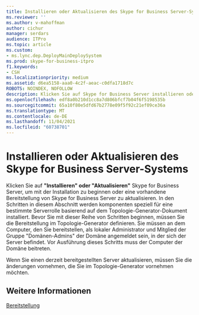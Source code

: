```yaml
---
title: Installieren oder Aktualisieren des Skype for Business Server-Systems
ms.reviewer: ''
ms.author: v-mahoffman
author: cichur
manager: serdars
audience: ITPro
ms.topic: article
ms.custom:
- ms.lync.dep.DeployMainDeploySystem
ms.prod: skype-for-business-itpro
f1.keywords:
- CSH
ms.localizationpriority: medium
ms.assetid: d6ea5158-aaa0-4c2f-aeac-c0dfa1718d7c
ROBOTS: NOINDEX, NOFOLLOW
description: Klicken Sie auf Skype for Business Server installieren oder aktualisieren, um mit der Installation zu beginnen oder eine vorhandene Bereitstellung von Skype for Business Server zu aktualisieren. In den Schritten in diesem Abschnitt werden komponenten speziell für eine bestimmte Serverrolle basierend auf dem Topologie-Generator-Dokument installiert. Bevor Sie mit dieser Reihe von Schritten beginnen, müssen Sie die Bereitstellung im Topologie-Generator definieren. Sie müssen an dem Computer, den Sie bereitstellen, als lokaler Administrator und Mitglied der Gruppe "Domänen-Admins" der Domäne angemeldet sein, in der sich der Server befindet. Vor Ausführung dieses Schritts muss der Computer der Domäne beitreten.
ms.openlocfilehash: edf8a0b210d1cc8a7d806bfcf7b04f6f5198535b
ms.sourcegitcommit: 65a10f80e5dfd67b2778e09f5f92c21ef09ce36a
ms.translationtype: MT
ms.contentlocale: de-DE
ms.lasthandoff: 11/04/2021
ms.locfileid: "60738701"
---
```

# <a name="install-or-update-skype-for-business-server-system"></a>Installieren oder Aktualisieren des Skype for Business Server-Systems

Klicken Sie auf **"Installieren" oder "Aktualisieren"** Skype for Business Server, um mit der Installation zu beginnen oder eine vorhandene Bereitstellung von Skype for Business Server zu aktualisieren. In den Schritten in diesem Abschnitt werden komponenten speziell für eine bestimmte Serverrolle basierend auf dem Topologie-Generator-Dokument installiert. Bevor Sie mit dieser Reihe von Schritten beginnen, müssen Sie die Bereitstellung im Topologie-Generator definieren. Sie müssen an dem Computer, den Sie bereitstellen, als lokaler Administrator und Mitglied der Gruppe "Domänen-Admins" der Domäne angemeldet sein, in der sich der Server befindet. Vor Ausführung dieses Schritts muss der Computer der Domäne beitreten.

Wenn Sie einen derzeit bereitgestellten Server aktualisieren, müssen Sie die änderungen vornehmen, die Sie im Topologie-Generator vornehmen möchten.

## <a name="see-also"></a>Weitere Informationen

[Bereitstellung](/previous-versions/office/lync-server-2013/lync-server-2013-deployment)